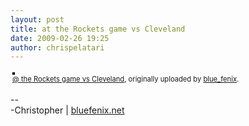 ```yaml
---
layout: post
title: at the Rockets game vs Cleveland
date: 2009-02-26 19:25
author: chrispelatari
---
```


<div style="text-align:left;padding:3px;">
<a href="http://www.flickr.com/photos/blue_fenix/3312224135/" title="photo sharing"><img src="http://farm4.static.flickr.com/3454/3312224135_fc9b0d0352.jpg" style="border:solid 2px #000000;" alt="" /></a>
<br />
<span style="font-size:.8em;margin-top:0;"><a href="http://www.flickr.com/photos/blue_fenix/3312224135/">@ the Rockets game vs Cleveland</a>, originally uploaded by <a href="http://www.flickr.com/people/blue_fenix/">blue_fenix</a>.</span>
</div>
<p>
--<br />
-Christopher | <a href="http://bluefenix.net">bluefenix.net</a>
</p>
